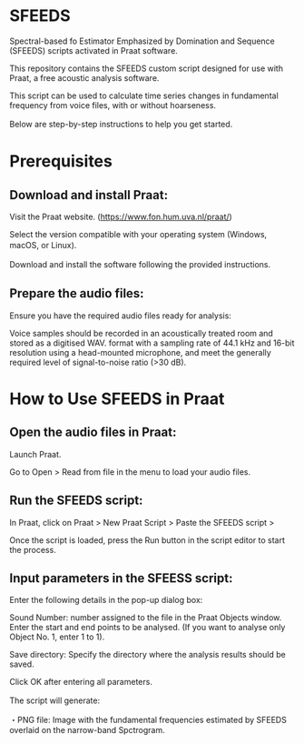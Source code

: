 # SFEEDS
Spectral-based fo Estimator Emphasized by Domination and Sequence (SFEEDS) scripts activated in Praat software.

This repository contains the SFEEDS custom script designed for use with Praat, a free acoustic analysis software.

This script can be used to calculate time series changes in fundamental frequency from voice files, with or without hoarseness.

Below are step-by-step instructions to help you get started.　　

# Prerequisites
## Download and install Praat:
Visit the Praat website. (https://www.fon.hum.uva.nl/praat/)

Select the version compatible with your operating system (Windows, macOS, or Linux).　　

Download and install the software following the provided instructions.　　

## Prepare the audio files:
Ensure you have the required audio files ready for analysis:

Voice samples should be recorded in an acoustically treated room and stored as a digitised WAV. format with a sampling rate of 44.1 kHz and 16-bit resolution using a head-mounted microphone, and meet the generally required level of signal-to-noise ratio (>30 dB). 


# How to Use SFEEDS in Praat
## Open the audio files in Praat:
Launch Praat.

Go to Open > Read from file in the menu to load your audio files.

## Run the SFEEDS script:
In Praat, click on Praat > New Praat Script > Paste the SFEEDS script > 

Once the script is loaded, press the Run button in the script editor to start the process.

## Input parameters in the SFEESS script:
Enter the following details in the pop-up dialog box:

Sound Number: number assigned to the file in the Praat Objects window. Enter the start and end points to be analysed. (If you want to analyse only Object No. 1, enter 1 to 1).

Save directory: Specify the directory where the analysis results should be saved.

Click OK after entering all parameters.

The script will generate:　　

・PNG file: Image with the fundamental frequencies estimated by SFEEDS overlaid on the narrow-band Spctrogram.
